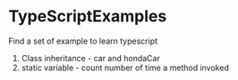 # TypeScriptExamples
Find a set of example to learn typescript

1. Class inheritance - car and hondaCar 
2. static variable - count number of time a method invoked
